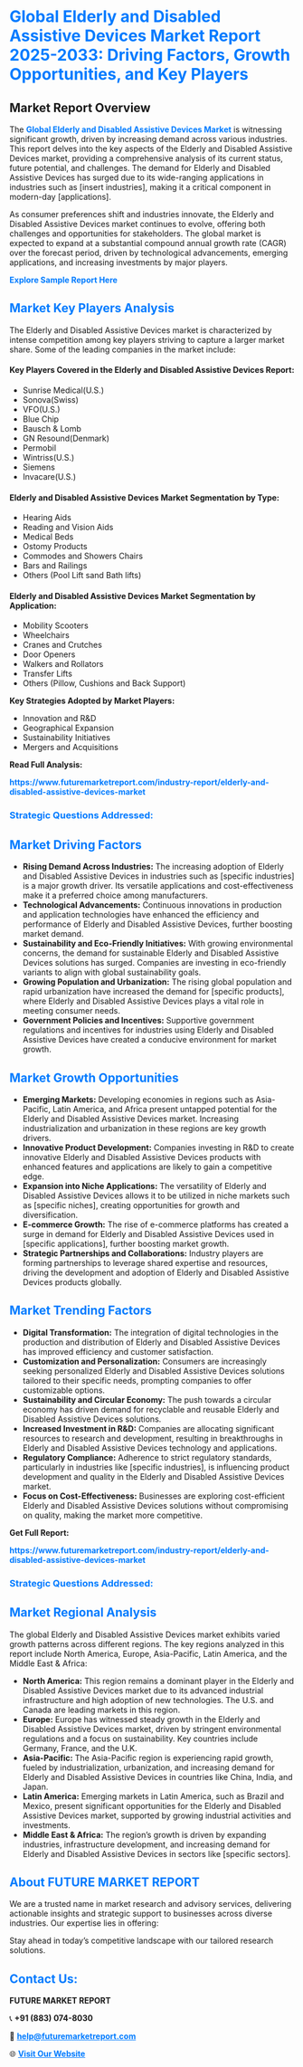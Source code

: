 <h1 style="color: #007BFF;">Global Elderly and Disabled Assistive Devices Market Report 2025-2033: Driving Factors, Growth Opportunities, and Key Players</h1>

<section id="overview">
<h2>Market Report Overview</h2>
<p>The <a href="https://www.futuremarketreport.com/industry-report/elderly-and-disabled-assistive-devices-market" style="color: #007BFF; text-decoration: none;"><strong>Global Elderly and Disabled Assistive Devices Market</strong></a> is witnessing significant growth, driven by increasing demand across various industries. This report delves into the key aspects of the Elderly and Disabled Assistive Devices market, providing a comprehensive analysis of its current status, future potential, and challenges. The demand for Elderly and Disabled Assistive Devices has surged due to its wide-ranging applications in industries such as [insert industries], making it a critical component in modern-day [applications].</p>
<p>As consumer preferences shift and industries innovate, the Elderly and Disabled Assistive Devices market continues to evolve, offering both challenges and opportunities for stakeholders. The global market is expected to expand at a substantial compound annual growth rate (CAGR) over the forecast period, driven by technological advancements, emerging applications, and increasing investments by major players.</p>
</section>

<section id="overview">
<p><a href="https://www.futuremarketreport.com/request-sample/reportId=28109" style="color: #007BFF; text-decoration: none;"><strong>Explore Sample Report Here</strong></a></p>
</section>

<section id="key-players">
<h2 style="color: #007BFF;">Market Key Players Analysis</h2>
<p>The Elderly and Disabled Assistive Devices market is characterized by intense competition among key players striving to capture a larger market share. Some of the leading companies in the market include:</p>
<h4>Key Players Covered in the Elderly and Disabled Assistive Devices Report:</h4>
<ul><li>Sunrise Medical(U.S.)</li><li>Sonova(Swiss)</li><li>VFO(U.S.)</li><li>Blue Chip</li><li>Bausch &amp; Lomb</li><li>GN Resound(Denmark)</li><li>Permobil</li><li>Wintriss(U.S.)</li><li>Siemens</li><li>Invacare(U.S.)</li></ul>
<h4>Elderly and Disabled Assistive Devices Market Segmentation by Type:</h4>
<ul><li>Hearing Aids</li><li>Reading and Vision Aids</li><li>Medical Beds</li><li>Ostomy Products</li><li>Commodes and Showers Chairs</li><li>Bars and Railings</li><li>Others (Pool Lift sand Bath lifts)</li></ul>

<h4>Elderly and Disabled Assistive Devices Market Segmentation by Application:</h4>
<ul><li>Mobility Scooters</li><li>Wheelchairs</li><li>Cranes and Crutches</li><li>Door Openers</li><li>Walkers and Rollators</li><li>Transfer Lifts</li><li>Others (Pillow, Cushions and Back Support)</li></ul>
<p><strong>Key Strategies Adopted by Market Players:</strong></p>
<ul>
<li>Innovation and R&D</li>
<li>Geographical Expansion</li>
<li>Sustainability Initiatives</li>
<li>Mergers and Acquisitions</li>
</ul>
</section>

<section>
<p><strong>Read Full Analysis: </strong></p><a href="https://www.futuremarketreport.com/industry-report/elderly-and-disabled-assistive-devices-market" style="color: #007BFF; text-decoration: none;"><strong>https://www.futuremarketreport.com/industry-report/elderly-and-disabled-assistive-devices-market</strong></a>
<h3 style="color: #007BFF;">Strategic Questions Addressed:</h3>
</section>

<section id="driving-factors">
<h2 style="color: #007BFF;">Market Driving Factors</h2>
<ul>
<li><strong>Rising Demand Across Industries:</strong> The increasing adoption of Elderly and Disabled Assistive Devices in industries such as [specific industries] is a major growth driver. Its versatile applications and cost-effectiveness make it a preferred choice among manufacturers.</li>
<li><strong>Technological Advancements:</strong> Continuous innovations in production and application technologies have enhanced the efficiency and performance of Elderly and Disabled Assistive Devices, further boosting market demand.</li>
<li><strong>Sustainability and Eco-Friendly Initiatives:</strong> With growing environmental concerns, the demand for sustainable Elderly and Disabled Assistive Devices solutions has surged. Companies are investing in eco-friendly variants to align with global sustainability goals.</li>
<li><strong>Growing Population and Urbanization:</strong> The rising global population and rapid urbanization have increased the demand for [specific products], where Elderly and Disabled Assistive Devices plays a vital role in meeting consumer needs.</li>
<li><strong>Government Policies and Incentives:</strong> Supportive government regulations and incentives for industries using Elderly and Disabled Assistive Devices have created a conducive environment for market growth.</li>
</ul>
</section>

<section id="growth-opportunities">
<h2 style="color: #007BFF;">Market Growth Opportunities</h2>
<ul>
<li><strong>Emerging Markets:</strong> Developing economies in regions such as Asia-Pacific, Latin America, and Africa present untapped potential for the Elderly and Disabled Assistive Devices market. Increasing industrialization and urbanization in these regions are key growth drivers.</li>
<li><strong>Innovative Product Development:</strong> Companies investing in R&D to create innovative Elderly and Disabled Assistive Devices products with enhanced features and applications are likely to gain a competitive edge.</li>
<li><strong>Expansion into Niche Applications:</strong> The versatility of Elderly and Disabled Assistive Devices allows it to be utilized in niche markets such as [specific niches], creating opportunities for growth and diversification.</li>
<li><strong>E-commerce Growth:</strong> The rise of e-commerce platforms has created a surge in demand for Elderly and Disabled Assistive Devices used in [specific applications], further boosting market growth.</li>
<li><strong>Strategic Partnerships and Collaborations:</strong> Industry players are forming partnerships to leverage shared expertise and resources, driving the development and adoption of Elderly and Disabled Assistive Devices products globally.</li>
</ul>
</section>

<section id="trending-factors">
<h2 style="color: #007BFF;">Market Trending Factors</h2>
<ul>
<li><strong>Digital Transformation:</strong> The integration of digital technologies in the production and distribution of Elderly and Disabled Assistive Devices has improved efficiency and customer satisfaction.</li>
<li><strong>Customization and Personalization:</strong> Consumers are increasingly seeking personalized Elderly and Disabled Assistive Devices solutions tailored to their specific needs, prompting companies to offer customizable options.</li>
<li><strong>Sustainability and Circular Economy:</strong> The push towards a circular economy has driven demand for recyclable and reusable Elderly and Disabled Assistive Devices solutions.</li>
<li><strong>Increased Investment in R&D:</strong> Companies are allocating significant resources to research and development, resulting in breakthroughs in Elderly and Disabled Assistive Devices technology and applications.</li>
<li><strong>Regulatory Compliance:</strong> Adherence to strict regulatory standards, particularly in industries like [specific industries], is influencing product development and quality in the Elderly and Disabled Assistive Devices market.</li>
<li><strong>Focus on Cost-Effectiveness:</strong> Businesses are exploring cost-efficient Elderly and Disabled Assistive Devices solutions without compromising on quality, making the market more competitive.</li>
</ul>
</section>

<section>
<p><strong>Get Full Report: </strong></p><a href="https://www.futuremarketreport.com/industry-report/elderly-and-disabled-assistive-devices-market" style="color: #007BFF; text-decoration: none;"><strong>https://www.futuremarketreport.com/industry-report/elderly-and-disabled-assistive-devices-market</strong></a>
<h3 style="color: #007BFF;">Strategic Questions Addressed:</h3>
</section>


<section id="regional-analysis">
<h2 style="color: #007BFF;">Market Regional Analysis</h2>
<p>The global Elderly and Disabled Assistive Devices market exhibits varied growth patterns across different regions. The key regions analyzed in this report include North America, Europe, Asia-Pacific, Latin America, and the Middle East & Africa:</p>
<ul>
<li><strong>North America:</strong> This region remains a dominant player in the Elderly and Disabled Assistive Devices market due to its advanced industrial infrastructure and high adoption of new technologies. The U.S. and Canada are leading markets in this region.</li>
<li><strong>Europe:</strong> Europe has witnessed steady growth in the Elderly and Disabled Assistive Devices market, driven by stringent environmental regulations and a focus on sustainability. Key countries include Germany, France, and the U.K.</li>
<li><strong>Asia-Pacific:</strong> The Asia-Pacific region is experiencing rapid growth, fueled by industrialization, urbanization, and increasing demand for Elderly and Disabled Assistive Devices in countries like China, India, and Japan.</li>
<li><strong>Latin America:</strong> Emerging markets in Latin America, such as Brazil and Mexico, present significant opportunities for the Elderly and Disabled Assistive Devices market, supported by growing industrial activities and investments.</li>
<li><strong>Middle East & Africa:</strong> The region’s growth is driven by expanding industries, infrastructure development, and increasing demand for Elderly and Disabled Assistive Devices in sectors like [specific sectors].</li>
</ul>
</section>

<footer>
<h2 style="color: #007BFF;">About FUTURE MARKET REPORT</h2>
<p>We are a trusted name in market research and advisory services, delivering actionable insights and strategic support to businesses across diverse industries. Our expertise lies in offering:</p>

<p>Stay ahead in today’s competitive landscape with our tailored research solutions.</p>

<h2 style="color: #007BFF;">Contact Us:</h2>
<p><strong>FUTURE MARKET REPORT</strong></p>
<p>📞 <strong>+91 (883) 074-8030</strong></p>
<p>📧 <strong><a href="mailto:help@futuremarketreport.com" style="color: #007BFF;">help@futuremarketreport.com</a></strong></p>
<p>🌐 <strong><a href="https://www.futuremarketreport.com/" style="color: #007BFF;">Visit Our Website</a></strong></p>
</footer>